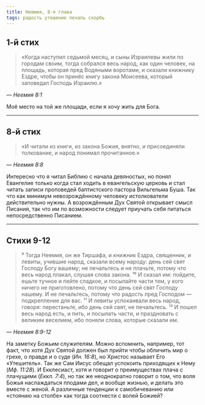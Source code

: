 ```yaml
---
title: Неемия, 8-я глава
tags: радость утешение печаль скорбь
---
```


## 1-й стих

> «Когда наступил седьмой месяц, и сыны Израилевы жили по городам своим, тогда собрался весь народ, как один человек, на площадь,
> которая пред Водяными воротами, и сказали книжнику Ездре, чтобы он принёс книгу закона Моисеева, который заповедал Господь Израилю.»

— <cite>Неемия 8:1</cite>

Моё место на той же площади, если я хочу жить для Бога.

***

## 8-й стих

> «И читали из книги, из закона Божия, внятно, и присоединяли толкование, и народ понимал прочитанное.»

— <cite>Неемия 8:8</cite>

Интересно что я читал Библию с начала девяностых, но понял Евангелие только когда стал ходить в евангельскую церковь и стал читать записи проповедей баптистского пастора Вильгельма Буша. Так что как минимум невозрождённому человеку истолкователи действительно нужны. А возрождённым Дух Святой открывает смысл Писания, так что им по возможности следует приучать себя питаться непосредственно Писанием.

***

## Стихи 9-12

> ⁹ Тогда Неемия, он же Тиршафа, и книжник Ездра, священник, и левиты, учившие народ, сказали всему народу:
> день сей свят Господу Богу вашему; не печальтесь и не плачьте, потому что весь народ плакал, слушая слова закона.
> ¹⁰ И сказал им: пойдите, ешьте тучное и пейте сладкое, и посылайте части тем, у кого ничего не приготовлено,
> потому что день сей свят Господу нашему. И не печальтесь, потому что радость пред Господом — подкрепление для вас.
> ¹¹ И левиты успокаивали весь народ, говоря: перестаньте, ибо день сей свят, не печальтесь.
> ¹² И пошел весь народ есть, и пить, и посылать части, и праздновать с великим веселием, ибо поняли слова,
> которые сказали им.

— <cite>Неемия 8:9-12</cite>

На заметку Божьим служителям. Можно вспомнить, например, тот факт, что хотя Дух Святой должен был прийти
чтобы обличить мир о грехе, о правде и о суде (<cite>Ин. 16:8</cite>), но Христос называет Его «Утешитель».
Так же Сам Иисус обещал успокоить приходящих к Нему (<cite>Мф. 11:28</cite>). И Екклесиаст, хотя и говорит о преимуществах
плача с плачущими (<cite>Еккл. 7:4</cite>), но так же неоднократно говорит о том, что воля Божья наслаждаться плодами дел, и вообще жизнью, и делать это вместе с женой. А различные тенденции
к самобичеванию или «стоянию на столбе» как тогда соотнести с волей Божией?

